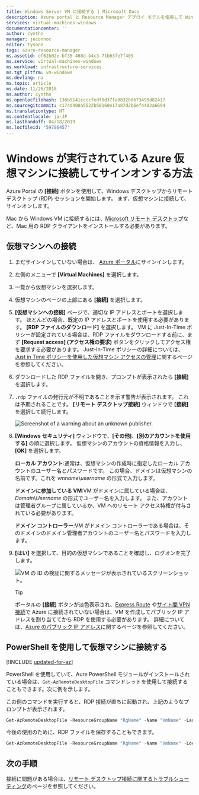 ```yaml
---
title: Windows Server VM に接続する | Microsoft Docs
description: Azure portal と Resource Manager デプロイ モデルを使用して Windows VM に接続し、サインオンする方法について説明します。
services: virtual-machines-windows
documentationcenter: ''
author: cynthn
manager: jeconnoc
editor: tysonn
tags: azure-resource-manager
ms.assetid: ef62b02e-bf35-468d-b4c3-71b63fe7f409
ms.service: virtual-machines-windows
ms.workload: infrastructure-services
ms.tgt_pltfrm: vm-windows
ms.devlang: na
ms.topic: article
ms.date: 11/26/2018
ms.author: cynthn
ms.openlocfilehash: 136b9141ccccfedf8d37fa0832b0673495d82417
ms.sourcegitcommit: c174d408a5522b58160e17a87d2b6ef4482a6694
ms.translationtype: HT
ms.contentlocale: ja-JP
ms.lasthandoff: 04/18/2019
ms.locfileid: "59786457"
---
```

# <a name="how-to-connect-and-sign-on-to-an-azure-virtual-machine-running-windows"></a>Windows が実行されている Azure 仮想マシンに接続してサインオンする方法
Azure Portal の **[接続]** ボタンを使用して、Windows デスクトップからリモート デスクトップ (RDP) セッションを開始します。 まず、仮想マシンに接続して、サインオンします。

Mac から Windows VM に接続するには、[Microsoft リモート デスクトップ](https://aka.ms/rdmac)など、Mac 用の RDP クライアントをインストールする必要があります。

## <a name="connect-to-the-virtual-machine"></a>仮想マシンへの接続
1. まだサインインしていない場合は、 [Azure ポータル](https://portal.azure.com/)にサインインします。
2. 左側のメニューで **[Virtual Machines]** を選択します。
3. 一覧から仮想マシンを選択します。
4. 仮想マシンのページの上部にある **[接続]** を選択します。
2. **[仮想マシンへの接続]** ページで、適切な IP アドレスとポートを選択します。 ほとんどの場合、既定の IP アドレスとポートを使用する必要があります。 **[RDP ファイルのダウンロード]** を選択します。 VM に Just-In-Time ポリシーが設定されている場合は、RDP ファイルをダウンロードする前に、まず **[Request access] (アクセス権の要求)** ボタンをクリックしてアクセス権を要求する必要があります。 Just-In-Time ポリシーの詳細については、[Just in Time ポリシーを使用した仮想マシン アクセスの管理](../../security-center/security-center-just-in-time.md)に関するページを参照してください。
2. ダウンロードした RDP ファイルを開き、プロンプトが表示されたら **[接続]** を選択します。 
2. `.rdp` ファイルの発行元が不明であることを示す警告が表示されます。 これは予期されることです。 **[リモート デスクトップ接続]** ウィンドウで **[接続]** を選択して続行します。
   
    ![Screenshot of a warning about an unknown publisher.](./media/connect-logon/rdp-warn.png)
3. **[Windows セキュリティ]** ウィンドウで、**[その他]**、**[別のアカウントを使用する]** の順に選択します。 仮想マシンのアカウントの資格情報を入力し、**[OK]** を選択します。
   
     **ローカル アカウント**:通常は、仮想マシンの作成時に指定したローカル アカウントのユーザー名とパスワードです。 この場合、ドメインは仮想マシンの名前です。これを *vmname*&#92;*username* の形式で入力します。  
   
    **ドメインに参加している VM**:VM がドメインに属している場合は、*Domain*&#92;*Username* の形式でユーザー名を入力します。 また、アカウントは管理者グループに属しているか、VM へのリモート アクセス特権が付与されている必要があります。
   
    **ドメイン コントローラー**:VM がドメイン コントローラーである場合は、そのドメインのドメイン管理者アカウントのユーザー名とパスワードを入力します。
4. **[はい]** を選択して、目的の仮想マシンであることを確認し、ログオンを完了します。
   
   ![VM の ID の検証に関するメッセージが表示されているスクリーンショット。](./media/connect-logon/cert-warning.png)


   > [!TIP]
   > ポータルの **[接続]** ボタンが淡色表示され、[Express Route](../../expressroute/expressroute-introduction.md) や[サイト間 VPN 接続](../../vpn-gateway/vpn-gateway-howto-site-to-site-resource-manager-portal.md)で Azure に接続されていない場合は、VM を作成してパブリック IP アドレスを割り当ててから RDP を使用する必要があります。 詳細については、[Azure のパブリック IP アドレス](../../virtual-network/virtual-network-ip-addresses-overview-arm.md)に関するページを参照してください。
   > 
   > 

## <a name="connect-to-the-virtual-machine-using-powershell"></a>PowerShell を使用して仮想マシンに接続する

[!INCLUDE [updated-for-az](../../../includes/updated-for-az.md)]

PowerShell を使用していて、Aure PowerShell モジュールがインストールされている場合は、`Get-AzRemoteDesktopFile` コマンドレットを使用して接続することもできます。次に例を示します。

この例のコマンドを実行すると、RDP 接続が直ちに起動され、上記のようなプロンプトが表示されます。

```powershell
Get-AzRemoteDesktopFile -ResourceGroupName "RgName" -Name "VmName" -Launch
```

今後の使用のために、RDP ファイルを保存することもできます。

```powershell
Get-AzRemoteDesktopFile -ResourceGroupName "RgName" -Name "VmName" -LocalPath "C:\Path\to\folder"
```

## <a name="next-steps"></a>次の手順
接続に問題がある場合は、[リモート デスクトップ接続に関するトラブルシューティング](troubleshoot-rdp-connection.md?toc=%2fazure%2fvirtual-machines%2fwindows%2ftoc.json)のページを参照してください。 

